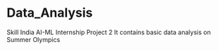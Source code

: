 # Data_Analysis
Skill India AI-ML Internship Project 2
It contains basic data analysis on Summer Olympics
